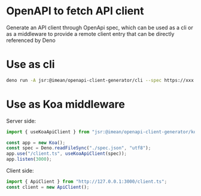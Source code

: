 # OpenAPI to fetch API client

Generate an API client through OpenApi spec, which can be used as a cli or as a middleware to provide a remote client entry that can be directly referenced by Deno

# Use as cli

```sh
deno run -A jsr:@imean/openapi-client-generator/cli --spec https://xxx.xxx.xxx/you_spec_json_url --out client.ts
```

# Use as Koa middleware

Server side:

```ts
import { useKoaApiClient } from "jsr:@imean/openapi-client-generator/koa";

const app = new Koa();
const spec = Deno.readFileSync("./spec.json", "utf8");
app.use("/client.ts", useKoaApiClient(spec));
app.listen(3000);
```

Client side:

```ts
import { ApiClient } from "http://127.0.0.1:3000/client.ts";
const client = new ApiClient();
```
